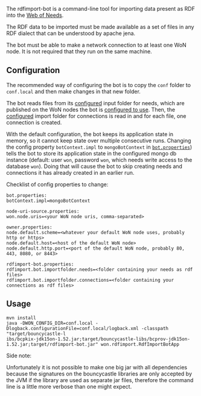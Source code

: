 The rdfimport-bot is a command-line tool for importing data present as RDF into the [Web of Needs](https://github.com/researchstudio-sat/webofneeds/).

The RDF data to be imported must be made available as a set of files in any RDF dialect that can be understood by apache jena.

The bot must be able to make a network connection to at least one WoN node. It is not required that they run on the same machine.

## Configuration
The recommended way of configuring the bot is to copy the `conf` folder to `conf.local` and then make changes in that new folder.

The bot reads files from its [configured](conf/rdfimport-bot.properties) input folder for needs, which are published on the WoN nodes the bot is [configured to use](conf/node-uri-source.properties). Then, the [configured](conf/rdfimport-bot.properties) import folder for connections is read in and for each file, one connection is created. 

With the default configuration, the bot keeps its application state in memory, so it cannot keep state over multiple consecutive runs. Changing the config property `botContext.impl` to `mongoBotContext` in [`bot.properties`](conf/bot.properties)) tells the bot to store its application state in the configured mongo db instance (default: user `won`, password `won`, which needs write access to the database `won`). Doing that will cause the bot to skip creating needs and connections it has already created in an earlier run. 



Checklist of config properties to change:
``` 
bot.properties: 
botContext.impl=mongoBotContext

node-uri-source.properties:
won.node.uris=<your WoN node uris, comma-separated>

owner.properties:
node.default.scheme=<whatever your default WoN node uses, probably http or https>
node.default.host=<host of the default WoN node>
node.default.http.port=<port of the default WoN node, probably 80, 443, 8080, or 8443>

rdfimport-bot.properties:
rdfimport.bot.importfolder.needs=<folder containing your needs as rdf files>
rdfimport.bot.importfolder.connections=<folder containing your connections as rdf files>

```



## Usage

```
mvn install 
java -DWON_CONFIG_DIR=conf.local -Dlogback.configurationFile=conf.local/logback.xml -classpath "target/bouncycastle-l
ibs/bcpkix-jdk15on-1.52.jar;target/bouncycastle-libs/bcprov-jdk15on-1.52.jar;target/rdfimport-bot.jar" won.rdfimport.RdfImportBotApp 
```

Side note:

Unfortunately it is not possible to make one big jar with all dependencies because the signatures on the bouncycastle libraries are only accepted by the JVM if the library are used as separate jar files, therefore the command line is a little more verbose than one might expect. 


